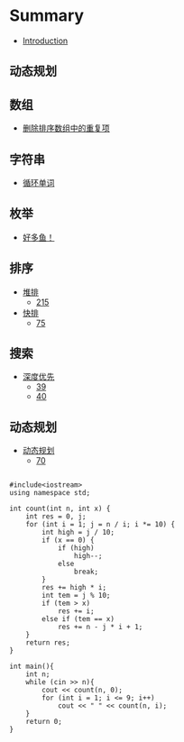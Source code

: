 # Summary

* [Introduction](README.md)

## 动态规划

## 数组

* [删除排序数组中的重复项](/array/cn-26.md)

## 字符串

* [循环单词](/string/loop_word.md)

## 枚举

* [好多鱼！](/enumeration/many_fish.md)

## 排序

* [堆排](/sort/heap.md)
    * [215](/sort/heap/215.md)
* [快排]()
    * [75](/sort/quick/75.md)

## 搜索

* [深度优先]()
    * [39](/research/dfs/39.md)
    * [40](research/dfs/40.md)

## 动态规划

* [动态规划]()
    * [70](/dynamic/70.md)

```

#include<iostream>
using namespace std;
 
int count(int n, int x) {
    int res = 0, j;
    for (int i = 1; j = n / i; i *= 10) {
        int high = j / 10;
        if (x == 0) {
            if (high)
                high--;
            else
                break;
        }
        res += high * i;
        int tem = j % 10;
        if (tem > x)
            res += i;
        else if (tem == x)
            res += n - j * i + 1;
    }
    return res;
}
 
int main(){
    int n;
    while (cin >> n){
        cout << count(n, 0);
        for (int i = 1; i <= 9; i++)
            cout << " " << count(n, i);
    }
    return 0;
}
```

